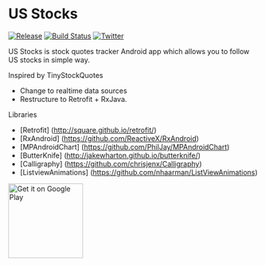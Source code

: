 # US Stocks
[![Release](https://img.shields.io/github/release/ccjeng/US-Stocks.svg)](https://github.com/ccjeng/US-Stocks/releases)
[![Build Status](https://travis-ci.org/ccjeng/US-Stocks.svg?branch=master)](https://travis-ci.org/ccjeng/US-Stocks)
[![Twitter](https://img.shields.io/badge/Twitter-@ccjeng-blue.svg?style=flat)](http://twitter.com/ccjeng)

US Stocks is stock quotes tracker Android app which allows you to follow US stocks in simple way. 

Inspired by TinyStockQuotes
* Change to realtime data sources
* Restructure to Retrofit + RxJava.

Libraries
* [Retrofit] (http://square.github.io/retrofit/)
* [RxAndroid] (https://github.com/ReactiveX/RxAndroid)
* [MPAndroidChart] (https://github.com/PhilJay/MPAndroidChart)
* [ButterKnife] (http://jakewharton.github.io/butterknife/)
* [Calligraphy] (https://github.com/chrisjenx/Calligraphy)
* [ListviewAnimations] (https://github.com/nhaarman/ListViewAnimations)

<a href="https://play.google.com/store/apps/details?id=com.ccjeng.stock&utm_source=global_co&utm_medium=prtnr&utm_content=Mar2515&utm_campaign=PartBadge&pcampaignid=MKT-Other-global-all-co-prtnr-py-PartBadge-Mar2515-1"><img alt="Get it on Google Play" src="https://play.google.com/intl/en_us/badges/images/generic/en-play-badge.png" width="150"/></a>
